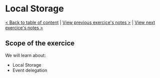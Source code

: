# Local Storage

[< Back to table of content](../README.md) |
[View previous exercice's notes >](../14-JavaScript.References.VS.Copying/Notes.md) |
[View next exercice's notes >](../16-Mouse.Move.Shadow/Notes.md)

## Scope of the exercice

We will learn about:

- Local Storage
- Event delegation
